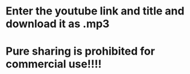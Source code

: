 # Enter the youtube link and title and download it as .mp3
# Pure sharing is prohibited for commercial use!!!!
